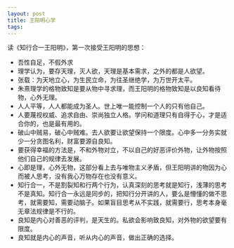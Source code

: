 ```yaml
--- 
layout: post
title: 王阳明心学
tags: 
---
```


读《知行合一王阳明》，第一次接受王阳明的思想：

- 吾性自足，不假外求
- 理学认为，要存天理，灭人欲，天理是基本需求，之外的都是人欲望。
- 张载：为天地立心，为生民立命，为往圣继绝学，为万世开太平。
- 朱熹理学的格物致知是要从物中寻求理，而王阳明的格物致知是以良知看待物，心外无理。
- 人人平等，人人都能成为圣人。世上唯一能控制一个人的只有他自己。
- 人要蔑视权威、追求自由、崇尚独立人格。学问和道理只有自得于心，才是适合你的，也是最有用的。
- 破山中贼易，破心中贼难。去人欲要让欲望保持一个限度。心中多一分务实就少一分贪图名利，财富要源自良知。
- 要获得幸福的方法是，不和外物对立，不以自己的好恶评价外物，让外物按照他们自己的规律去发展。
- 心即是理，心外无物，这部分看上去与唯物主义矛盾，但王阳明讲的物因为心而被人思考，没有我心万物存在也没有意义。
- 知行合一，不是割裂知和行两个行为，认真深刻的思考就是知行，浅薄的思考不是真知。知行合一永远是同步的，把知行分开讲的人，要么是懵懂的做不思考，就需要知，需要动脑子。如果盲目思考从不实践，就需要行，思考本身毫无章法规律是不行的。
- 良知是内心对善恶的评判，是天生的。私欲会影响致良知，对外物的欲望要有限度。
- 良知就是内心的声音，听从内心的声音，做出正确的选择。

